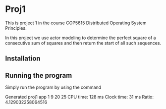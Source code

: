 # Proj1

This is project 1 in the course COP5615 Distributed Operating System Principles.

In this project we use actor modeling to determine the perfect square of a
consecutive sum of squares and then return the start of all such sequences.

## Installation

## Running the program
Simply run the program by using the command 

Generated proj1 app
1
9
20
25
CPU time:   128 ms
Clock time: 31 ms
Ratio: 4.129032258064516


